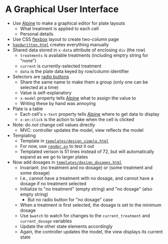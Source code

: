 # A Graphical User Interface

-   Use [Alpine][alpine] to make a graphical editor for plate layouts
    -   What treatment is applied to each cell
    -   Personal details
-   Use CSS [flexbox](g:flexbox) layout to create two-column page
-   [`handwritten.html`](./handwritten.html) creates everything manually
-   Shared data stored in `x-data` attribute of enclosing `div` (the row)
    -   `treatments` is available treatments (including emptry string for "none")
    -   `current` is currently-selected treatment
    -   `data` is the plate data keyed by row/column identifier
-   Selectors are [radio buttons](g:radio-button)
    -   Share the same name to make them a group (only one can be selected at a time)
    -   Value is self-explanatory
    -   `x-model` property tells [Alpine][alpine] what to assign the value to
    -   Writing these by hand was annoying
-   Plate is a table
    -   Each cell's `x-text` property tells [Alpine][alpine] where to get data to display
    -   `x-on:click` is the action to take when the cell is clicked
-   Note: do *not* change cell values directly
    -   MVC: controller updates the model, view reflects the model
-   Templating
    -   Template in [`templates/design_simple.html`](./templates/design_simple.html)
    -   For now, use [`render.py`](./render.py) to test it out
    -   Templated verison is 51 lines instead of 72, but will automatically expand as we go to larger plates
-   Now add dosages in [`templates/design_dosages.html`](./templates/design_dosages.html)
    -   Invariant: (no treatment and no dosage) or (some treatment and some dosage)
    -   I.e., cannot have a treatment with no dosage, and cannot have a dosage if no treatment selected
    -   Initialize to "no treatment" (empty string) and "no dosage" (also empty string)
        -   But no radio button for "no dosage" case
    -   When a treatment is first selected, the dosage is set to the minimum dosage
    -   Use `$watch` to watch for changes to the `current_treatment` and `current_dosage` variables
    -   Update the other state elements accordingly
    -   Again, the controller updates the model, the view displays its current state

[alpine]: https://alpinejs.dev/
